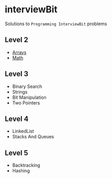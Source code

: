 # interviewBit
 Solutions to `Programming InterviewBit` problems

## Level 2
* [Arrays](https://github.com/elsypinzonv/interviewBit/tree/master/level2/arrays)
* [Math](https://github.com/elsypinzonv/interviewBit/tree/master/level2/math)

## Level 3
* Binary Search
* Strings
* Bit Manipulation
* Two Pointers

## Level 4
* LinkedList
* Stacks And Queues

## Level 5 
* Backtracking
* Hashing
